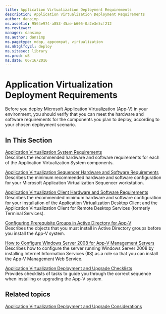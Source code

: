 ```yaml
---
title: Application Virtualization Deployment Requirements
description: Application Virtualization Deployment Requirements
author: dansimp
ms.assetid: 9564e974-a853-45ae-b605-0a2e3e5cf212
ms.reviewer: 
manager: dansimp
ms.author: dansimp
ms.pagetype: mdop, appcompat, virtualization
ms.mktglfcycl: deploy
ms.sitesec: library
ms.prod: w8
ms.date: 06/16/2016
---
```



# Application Virtualization Deployment Requirements


Before you deploy Microsoft Application Virtualization (App-V) in your environment, you should verify that you can meet the hardware and software requirements for the components you plan to deploy, according to your chosen deployment scenario.

## In This Section


<a href="" id="application-virtualization-system-requirements"></a>[Application Virtualization System Requirements](application-virtualization-system-requirements.md)  
Describes the recommended hardware and software requirements for each of the Application Virtualization System components.

<a href="" id="application-virtualization-sequencer-hardware-and-software-requirements"></a>[Application Virtualization Sequencer Hardware and Software Requirements](application-virtualization-sequencer-hardware-and-software-requirements.md)  
Describes the minimum recommended hardware and software configuration for your Microsoft Application Virtualization Sequencer workstation.

<a href="" id="application-virtualization-client-hardware-and-software-requirements"></a>[Application Virtualization Client Hardware and Software Requirements](application-virtualization-client-hardware-and-software-requirements.md)  
Describes the recommended minimum hardware and software configuration for your installation of the Application Virtualization Desktop Client and the Application Virtualization Client for Remote Desktop Services (formerly Terminal Services).

<a href="" id="configuring-prerequisite-groups-in-active-directory-for-app-v"></a>[Configuring Prerequisite Groups in Active Directory for App-V](configuring-prerequisite-groups-in-active-directory-for-app-v.md)  
Describes the objects that you must install in Active Directory groups before you install the App-V system.

<a href="" id="how-to-configure-windows-server-2008-for-app-v-management-servers"></a>[How to Configure Windows Server 2008 for App-V Management Servers](how-to-configure-windows-server-2008-for-app-v-management-servers.md)  
Describes how to configure the server running Windows Server 2008 by installing Internet Information Services (IIS) as a role so that you can install the App-V Management Web Service.

<a href="" id="application-virtualization-deployment-and-upgrade-checklists"></a>[Application Virtualization Deployment and Upgrade Checklists](application-virtualization-deployment-and-upgrade-checklists.md)  
Provides checklists of tasks to guide you through the correct sequence when installing or upgrading the App-V system.

## Related topics


[Application Virtualization Deployment and Upgrade Considerations](application-virtualization-deployment-and-upgrade-considerations.md)

 

 





